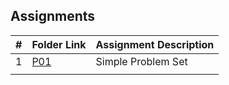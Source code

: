 ## Assignments

|    #   | Folder Link  | Assignment Description                    |
| :----: | ------------ | ----------------------------------------- |
|    1   | [P01](./P01) | Simple Problem Set                        |
|        |              |                                           |
